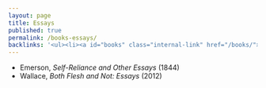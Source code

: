 ```yaml
---
layout: page
title: Essays
published: true
permalink: /books-essays/
backlinks: '<ul><li><a id="books" class="internal-link" href="/books/">Books</a></li></ul>'
---
```


* Emerson, _Self-Reliance and Other Essays_ (1844) 
* Wallace, _Both Flesh and Not: Essays_ (2012) 
